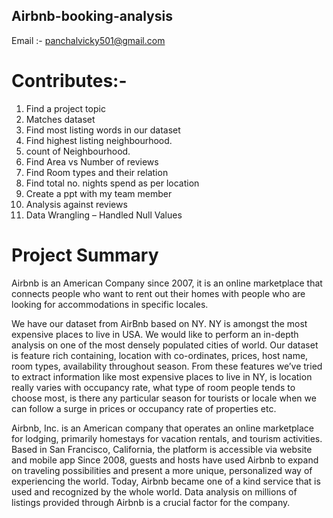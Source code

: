 ## Airbnb-booking-analysis

Email :- panchalvicky501@gmail.com
# Contributes:-
1.	Find a project topic
2.	Matches dataset
3.	Find most listing words in our dataset
4.	Find highest listing neighbourhood.
5.	count of Neighbourhood.
6.	Find Area vs Number of reviews
7.	Find Room types and their relation
8.	Find total no. nights spend as per location 
9.	Create a ppt with my team member
10.	Analysis against reviews
11.	Data Wrangling – Handled Null Values

# Project Summary
Airbnb is an American Company since 2007, it is an online marketplace that connects people who want to rent out their homes with people who are looking for accommodations in specific locales.

We have our dataset from AirBnb based on NY. NY is amongst the most expensive places to live in USA. We would like to perform an in-depth analysis on one of the most densely populated cities of world. Our dataset is feature rich containing, location with co-ordinates, prices, host name, room types, availability throughout season. From these features we’ve tried to extract information like most expensive places to live in NY, is location really varies with occupancy rate, what type of room people tends to choose most, is there any particular season for tourists or locale when we can follow a surge in prices or occupancy rate of properties etc.

Airbnb, Inc. is an American company that operates an online marketplace for lodging, 
primarily homestays for vacation rentals, and tourism activities. Based in San Francisco, 
California, the platform is accessible via website and mobile app
Since 2008, guests and hosts have used Airbnb to expand on traveling possibilities and 
present a more unique, personalized way of experiencing the world.
Today, Airbnb became one of a kind service that is used and recognized by the whole world.
Data analysis on millions of listings provided through Airbnb is a crucial factor for the 
company.
